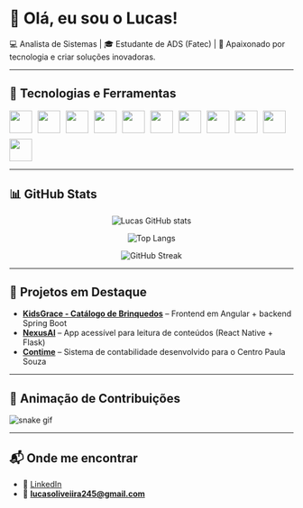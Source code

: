 # 👋 Olá, eu sou o Lucas!

💻 Analista de Sistemas | 🎓 Estudante de ADS (Fatec) | 🚀 Apaixonado por tecnologia e criar soluções inovadoras.

---

## 🚀 Tecnologias e Ferramentas

<div style="display: flex; flex-wrap: wrap; gap: 10px;">
  <img src="https://cdn.jsdelivr.net/gh/devicons/devicon/icons/java/java-original.svg" width="40" />
  <img src="https://cdn.jsdelivr.net/gh/devicons/devicon/icons/csharp/csharp-original.svg" width="40" />
  <img src="https://cdn.jsdelivr.net/gh/devicons/devicon/icons/angularjs/angularjs-original.svg" width="40"/>
  <img src="https://cdn.jsdelivr.net/gh/devicons/devicon/icons/react/react-original.svg" width="40"/>
  <img src="https://cdn.jsdelivr.net/gh/devicons/devicon/icons/spring/spring-original.svg" width="40"/>
  <img src="https://cdn.jsdelivr.net/gh/devicons/devicon/icons/mysql/mysql-original.svg" width="40"/>
  <img src="https://cdn.jsdelivr.net/gh/devicons/devicon/icons/python/python-original.svg" width="40"/>
  <img src="https://cdn.jsdelivr.net/gh/devicons/devicon/icons/flutter/flutter-original.svg" width="40"/>
  <img src="https://cdn.jsdelivr.net/gh/devicons/devicon/icons/typescript/typescript-original.svg" width="40"/>
  <img src="https://cdn.jsdelivr.net/gh/devicons/devicon/icons/html5/html5-original.svg" width="40"/>
  <img src="https://cdn.jsdelivr.net/gh/devicons/devicon/icons/css3/css3-original.svg" width="40"/>
</div>

---

## 📊 GitHub Stats

<div align="center">
  
  ![Lucas GitHub stats](https://github-readme-stats.vercel.app/api?username=Lucas01012&show_icons=true&theme=radical&hide_border=true&count_private=true)
  
  ![Top Langs](https://github-readme-stats.vercel.app/api/top-langs/?username=Lucas01012&layout=compact&theme=radical&hide_border=true)

  ![GitHub Streak](https://github-readme-streak-stats.herokuapp.com/?user=Lucas01012&theme=radical&hide_border=true)

</div>

---

## 🌟 Projetos em Destaque
- [**KidsGrace - Catálogo de Brinquedos**](https://github.com/Lucas01012/kidsgrace-frontend) – Frontend em Angular + backend Spring Boot  
- [**NexusAI**](https://github.com/Lucas01012/NexusAI) – App acessível para leitura de conteúdos (React Native + Flask)  
- [**Contime**](https://github.com/Lucas01012/contime-contabilidade) – Sistema de contabilidade desenvolvido para o Centro Paula Souza  

---

## 🐍 Animação de Contribuições
![snake gif](https://github.com/Lucas01012/Lucas01012/blob/output/github-contribution-grid-snake.svg)

---

## 📬 Onde me encontrar
- 💼 [LinkedIn](https://www.linkedin.com/in/lucas-oliveira-b4b4342ba?/)  
- 📧 **lucasoliveiira245@gmail.com**  
